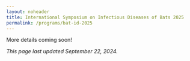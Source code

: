 ```yaml
---
layout: noheader
title: International Symposium on Infectious Diseases of Bats 2025
permalink: /programs/bat-id-2025
---
```

<div class="bs-callout bs-callout-info">
  <p>More details coming soon!</p>
  <p><em>This page last updated September 22, 2024.</em></p>
</div>